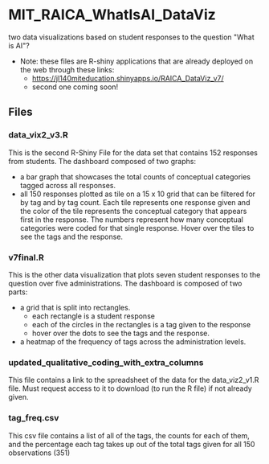 # MIT_RAICA_WhatIsAI_DataViz
two data visualizations based on student responses to the question "What is AI"?
- Note: these files are R-shiny applications that are already deployed on the web through these links:
  * https://jl140miteducation.shinyapps.io/RAICA_DataViz_v7/
  * second one coming soon!
## Files
### data_vix2_v3.R
This is the second R-Shiny File for the data set that contains 152 responses from students. The dashboard composed of two graphs:
  * a bar graph that showcases the total counts of conceptual categories tagged across all responses.
  * all 150 responses plotted as tile on a 15 x 10 grid that can be filtered for by tag and by tag count. Each tile represents one response given and the color of the tile represents the conceptual category that appears first in the response. The numbers represent how many conceptual categories were coded for that single response. Hover over the tiles to see the tags and the response.

### v7final.R
This is the other data visualization that plots seven student responses to the question over five administrations. The dashboard is composed of two parts: 
  * a grid that is split into rectangles.
     * each rectangle is a student response
     * each of the circles in the rectangles is a tag given to the response
     * hover over the dots to see the tags and the response.
  * a heatmap of the frequency of tags across the administration levels.

### updated_qualitative_coding_with_extra_columns
This file contains a link to the spreadsheet of the data for the data_viz2_v1.R file. Must request access to it to download (to run the R file) if not already given. 

### tag_freq.csv 
This csv file contains a list of all of the tags, the counts for each of them, and the percentage each tag takes up out of the total tags given for all 150 observations (351) 
